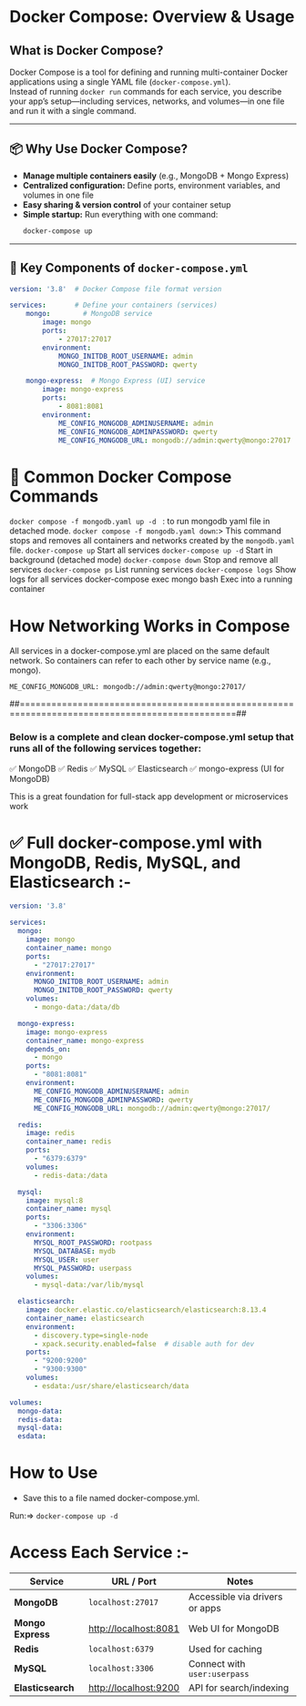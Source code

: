 # Docker Compose: Overview & Usage

## What is Docker Compose?

Docker Compose is a tool for defining and running multi-container Docker applications using a single YAML file (`docker-compose.yml`).  
Instead of running `docker run` commands for each service, you describe your app’s setup—including services, networks, and volumes—in one file and run it with a single command.

---

## 📦 Why Use Docker Compose?

- **Manage multiple containers easily** (e.g., MongoDB + Mongo Express)
- **Centralized configuration:** Define ports, environment variables, and volumes in one file
- **Easy sharing & version control** of your container setup
- **Simple startup:** Run everything with one command:  
    ```sh
    docker-compose up
    ```

---

## 🧱 Key Components of `docker-compose.yml`

```yaml
version: '3.8'  # Docker Compose file format version

services:       # Define your containers (services)
    mongo:        # MongoDB service
        image: mongo
        ports:
            - 27017:27017
        environment:
            MONGO_INITDB_ROOT_USERNAME: admin
            MONGO_INITDB_ROOT_PASSWORD: qwerty

    mongo-express:  # Mongo Express (UI) service
        image: mongo-express
        ports:
            - 8081:8081
        environment:
            ME_CONFIG_MONGODB_ADMINUSERNAME: admin
            ME_CONFIG_MONGODB_ADMINPASSWORD: qwerty
            ME_CONFIG_MONGODB_URL: mongodb://admin:qwerty@mongo:27017

```

# 🚀 Common Docker Compose Commands
`docker compose -f mongodb.yaml up -d ` : to run mongodb yaml file in detached mode. 
    `docker compose -f mongodb.yaml down`:> This command stops and removes all containers and networks created by the `mongodb.yaml` file.
`docker-compose up`	Start all services
`docker-compose up -d`	Start in background (detached mode)
`docker-compose down`	Stop and remove all services
`docker-compose ps`	List running services
`docker-compose logs`	Show logs for all services
docker-compose exec mongo bash	Exec into a running container



# How Networking Works in Compose
All services in a docker-compose.yml are placed on the same default network. So containers can refer to each other by service name (e.g., mongo).

`ME_CONFIG_MONGODB_URL: mongodb://admin:qwerty@mongo:27017/`


##===============================================================================================##

###  Below is a complete and clean docker-compose.yml setup that runs all of the following services together:

✅ MongoDB
✅ Redis
✅ MySQL
✅ Elasticsearch
✅ mongo-express (UI for MongoDB)

This is a great foundation for full-stack app development or microservices work

# ✅ Full docker-compose.yml with MongoDB, Redis, MySQL, and Elasticsearch :-
```yaml
version: '3.8'

services:
  mongo:
    image: mongo
    container_name: mongo
    ports:
      - "27017:27017"
    environment:
      MONGO_INITDB_ROOT_USERNAME: admin
      MONGO_INITDB_ROOT_PASSWORD: qwerty
    volumes:
      - mongo-data:/data/db

  mongo-express:
    image: mongo-express
    container_name: mongo-express
    depends_on:
      - mongo
    ports:
      - "8081:8081"
    environment:
      ME_CONFIG_MONGODB_ADMINUSERNAME: admin
      ME_CONFIG_MONGODB_ADMINPASSWORD: qwerty
      ME_CONFIG_MONGODB_URL: mongodb://admin:qwerty@mongo:27017/

  redis:
    image: redis
    container_name: redis
    ports:
      - "6379:6379"
    volumes:
      - redis-data:/data

  mysql:
    image: mysql:8
    container_name: mysql
    ports:
      - "3306:3306"
    environment:
      MYSQL_ROOT_PASSWORD: rootpass
      MYSQL_DATABASE: mydb
      MYSQL_USER: user
      MYSQL_PASSWORD: userpass
    volumes:
      - mysql-data:/var/lib/mysql

  elasticsearch:
    image: docker.elastic.co/elasticsearch/elasticsearch:8.13.4
    container_name: elasticsearch
    environment:
      - discovery.type=single-node
      - xpack.security.enabled=false  # disable auth for dev
    ports:
      - "9200:9200"
      - "9300:9300"
    volumes:
      - esdata:/usr/share/elasticsearch/data

volumes:
  mongo-data:
  redis-data:
  mysql-data:
  esdata:
```

# How to Use
- Save this to a file named docker-compose.yml.

Run:=>  `docker-compose up -d`

# Access Each Service  :-
| Service           | URL / Port                                     | Notes                          |
| ----------------- | ---------------------------------------------- | ------------------------------ |
| **MongoDB**       | `localhost:27017`                              | Accessible via drivers or apps |
| **Mongo Express** | [http://localhost:8081](http://localhost:8081) | Web UI for MongoDB             |
| **Redis**         | `localhost:6379`                               | Used for caching               |
| **MySQL**         | `localhost:3306`                               | Connect with `user:userpass`   |
| **Elasticsearch** | [http://localhost:9200](http://localhost:9200) | API for search/indexing        |
